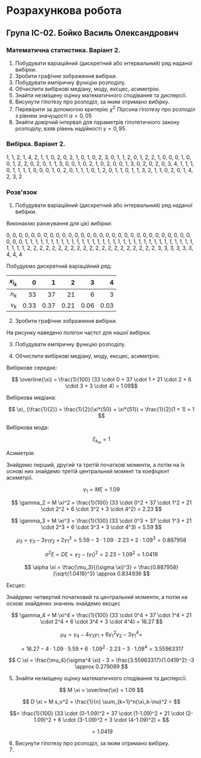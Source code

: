 # Розрахункова робота

## Група ІС-02. Бойко Василь Олександрович

### Математична статистика. Варіант 2.

1. Побудувати варіаційний (дискретний або інтервальний) ряд наданої вибірки.
2. Зробити графічне зображення вибірки.
3. Побудувати емпіричну функцію розподілу.
4. Обчислити вибіркові медіану, моду, ексцес, асиметрію.
5. Знайти незміщену оцінку математичного сподівання та дисперсії.
6. Висунути гіпотезу про розподіл, за яким отримано вибірку.
7. Перевірити за допомогою критерію $\chi^2$ Пірсона гіпотезу про розподіл з рівнем значущості $\alpha = 0,05$
8. Знайти довірчий інтервал для параметрів гіпотетичного закону розподілу, взяв рівень надійності $\gamma = 0,95$.

### Вибірка. Варіант 2.

1, 1, 2, 1, 4, 2, 1, 1, 0, 2, 0, 2, 1, 0, 1, 0, 2, 3, 0, 1, 1, 2, 0, 1, 2,
2, 1, 0, 0, 0, 1, 0, 0, 1, 2, 2, 0, 2, 0, 1, 1, 3, 0, 0, 1, 0, 2, 1, 0, 2,
0, 0, 1, 3, 0, 2, 0, 2, 0, 3, 4, 1, 1, 1, 0, 1, 1, 1, 1, 0, 0, 0, 1, 0, 2,
0, 1, 1, 1, 0, 1, 2, 0, 1, 1, 0, 1, 1, 3, 2, 1, 1, 0, 2, 0, 1, 4, 2, 3, 2

### Розв'язок

1. Побудувати варіаційний (дискретний або інтервальний) ряд наданої вибірки.

Виконаємо ранжування для цієї вибірки:

0, 0, 0, 0, 0, 0, 0, 0, 0, 0, 0, 0, 0, 0, 0, 0, 0, 0, 0, 0, 0, 0, 0, 0, 0,
0, 0, 0, 0, 0, 0, 0, 0, 1, 1, 1, 1, 1, 1, 1, 1, 1, 1, 1, 1, 1, 1, 1, 1, 1,
1, 1, 1, 1, 1, 1, 1, 1, 1, 1, 1, 1, 1, 1, 1, 1, 1, 1, 1, 1, 2, 2, 2, 2, 2,
2, 2, 2, 2, 2, 2, 2, 2, 2, 2, 2, 2, 2, 2, 2, 2, 3, 3, 3, 3, 3, 3, 4, 4, 4

Побудуємо дискретний варіаційний ряд:

| $x_{i_k}$ |    0 |    1 |    2 |    3 |    4 |
| --------: | ---: | ---: | ---: | ---: | ---: |
|     $n_k$ |   33 |   37 |   21 |    6 |    3 |
|   $\nu_k$ | 0.33 | 0.37 | 0.21 | 0.06 | 0.03 |

2. Зробити графічне зображення вибірки.

На рисунку наведено полігон частот для нашої вибірки.

<!-- ![screenshot4](./frequencies.png) -->

3. Побудувати емпіричну функцію розподілу.

<!-- ![screenshot4](./density.png) -->

4. Обчислити вибіркові медіану, моду, ексцес, асиметрію.

Вибіркове середнє:

$$ \overline{\xi} = \frac{1}{100} (33 \cdot 0 + 37 \cdot 1 + 21 \cdot 2 + 6 \cdot 3 + 3 \cdot 4) = 1.09$$

Вибіркова медіана:

$$ \xi_ {\frac{1}{2}} = \frac{1}{2}(\xi*{50} + \xi*{51}) = \frac{1}{2}(1 + 1) = 1 $$

Вибіркова мода:

$$ \xi_{k_m} = 1 $$

Асиметрія:

Знайдемо перший, другий та третій початкові моменти, а потім на їх основі них знайдемо третій центральний момент та коефіцієнт асиметрії.

$$ \gamma_1 = M \xi = 1.09 $$

$$ \gamma_2 = M \xi^2 = \frac{1}{100} (33 \cdot 0^2 + 37 \cdot 1^2 + 21 \cdot 2^2 + 6 \cdot 3^2 + 3 \cdot 4^2) = 2.23 $$

$$ \gamma_3 = M \xi^3 = \frac{1}{100} (33 \cdot 0^3 + 37 \cdot 1^3 + 21 \cdot 2^3 + 6 \cdot 3^3 + 3 \cdot 4^3) = 5.59 $$

$$ \mu_3 = \gamma_3 - 3 \gamma_1 \gamma_2 + 2 \gamma_1^3 = 5.59 - 3 \cdot 1.09 \cdot 2.23 + 2 \cdot 1.09^3 = 0.887958  $$

$$ \sigma^2 \xi = D \xi = \gamma_2 - (\gamma_1)^2 = 2.23 - 1.09^2 = 1.0419 $$

$$ \alpha \xi = \frac{\mu_3}{(\sigma \xi)^3} = \frac{0.887958}{\sqrt{1.0419}^3} \approx 0.834936 $$

Ексцес:

Знайдемо четвертий початковий та центральний моменти, а потім на основі знайдених значень знайдемо ексцес

$$ \gamma_4 = M \xi^4 = \frac{1}{100} (33 \cdot 0^4 + 37 \cdot 1^4 + 21 \cdot 2^4 + 6 \cdot 3^4 + 3 \cdot 4^4) = 16.27 $$

$$ \mu_4 = \gamma_4 - 4 \gamma_3 \gamma_1 + 6 \gamma_1^2 \gamma_2 - 3 \gamma_1^4 = $$

$$ = 16.27 - 4 \cdot 1.09 \cdot 5.59 + 6 \cdot 1.09^2 \cdot 2.23 -3 \cdot 1.09^4 = 3.55963317  $$

$$ C \xi = \frac{\mu_4}{\sigma^4 \xi} - 3 = \frac{3.55963317}{1.0419^2} -3 \approx 0.279089 $$

5. Знайти незміщену оцінку математичного сподівання та дисперсії.

$$ M \xi = \overline{\xi} = 1.09 $$

$$ D \xi = M s_v^2 = \frac{1}{n} \sum_{k=1}^n(\xi_k-\nu)^2 = $$

$$= \frac{1}{100} (33 \cdot (0-1.09)^2 + 37 \cdot (1-1.09)^2 + 21 \cdot (2-1.09)^2 + 6 \cdot (3-1.09)^2 + 3 \cdot (4-1.09)^2) = $$

$$= 1.0419 $$

6. Висунути гіпотезу про розподіл, за яким отримано вибірку.
7. 